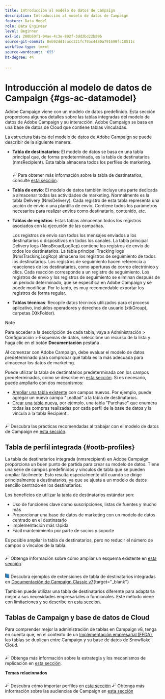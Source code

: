 ```yaml
---
title: Introducción al modelo de datos de Campaign
description: Introducción al modelo de datos de Campaign
feature: Data Model
role: Data Engineer
level: Beginner
exl-id: 200b60f1-04ae-4c3e-892f-3dd2bd22b896
source-git-commit: 8eb92dd1cacc321fc79ac4480a791690fc18511c
workflow-type: tm+mt
source-wordcount: '655'
ht-degree: 4%

---
```


# Introducción al modelo de datos de Campaign {#gs-ac-datamodel}

Adobe Campaign viene con un modelo de datos predefinido. Esta sección proporciona algunos detalles sobre las tablas integradas del modelo de datos de Adobe Campaign y su interacción. Adobe Campaign se basa en una base de datos de Cloud que contiene tablas vinculadas.

La estructura básica del modelo de datos de Adobe Campaign se puede describir de la siguiente manera:

* **Tabla de destinatarios**: El modelo de datos se basa en una tabla principal que, de forma predeterminada, es la tabla de destinatarios (nmsRecipient). Esta tabla almacena todos los perfiles de marketing.

   ![](../assets/do-not-localize/glass.png) Para obtener más información sobre la tabla de destinatarios, consulte [esta sección](#ootb-profiles).

* **Tabla de envío**: El modelo de datos también incluye una parte dedicada a almacenar todas las actividades de marketing. Normalmente es la tabla Delivery (NmsDelivery). Cada registro de esta tabla representa una acción de envío o una plantilla de envío. Contiene todos los parámetros necesarios para realizar envíos como destinatario, contenido, etc.

* **Tablas de registros**: Estas tablas almacenan todos los registros asociados con la ejecución de las campañas.

   Los registros de envío son todos los mensajes enviados a los destinatarios o dispositivos en todos los canales. La tabla principal Delivery logs (NmsBroadLogRcp) contiene los registros de envío de todos los destinatarios.
La tabla principal Tracking logs (NmsTrackingLogRcp) almacena los registros de seguimiento de todos los destinatarios. Los registros de seguimiento hacen referencia a reacciones de los destinatarios, como aperturas de correo electrónico y clics. Cada reacción corresponde a un registro de seguimiento.
Los registros de envío y los registros de seguimiento se eliminan después de un periodo determinado, que se especifica en Adobe Campaign y se puede modificar. Por lo tanto, es muy recomendable exportar los registros de forma regular.

* **Tablas técnicas**: Recopile datos técnicos utilizados para el proceso aplicativo, incluidos operadores y derechos de usuario (xtkGroup), carpetas (XtkFolder).

>[!NOTE]
>
>Para acceder a la descripción de cada tabla, vaya a Administración > Configuración > Esquemas de datos, seleccione un recurso de la lista y haga clic en el botón **Documentación** pestaña .

Al comenzar con Adobe Campaign, debe evaluar el modelo de datos predeterminado para comprobar qué tabla es la más adecuada para almacenar los datos de marketing.

Puede utilizar la tabla de destinatarios predeterminada con los campos predeterminados, como se describe en [esta sección](#ootb-profiles). Si es necesario, puede ampliarlo con dos mecanismos:

* [Ampliar una tabla existente](extend-schema.md) con campos nuevos. Por ejemplo, puede agregar un nuevo campo &quot;Lealtad&quot; a la tabla de destinatarios.
* [Crear una tabla nueva](create-schema.md), por ejemplo, una tabla &quot;Purchase&quot; que enumera todas las compras realizadas por cada perfil de la base de datos y la vincula a la tabla Recipient .

![](../assets/do-not-localize/glass.png) Descubra las prácticas recomendadas al trabajar con el modelo de datos de Campaign en [esta sección](datamodel-best-practices.md).

## Tabla de perfil integrada {#ootb-profiles}

La tabla de destinatarios integrada (nmsrecipient) en Adobe Campaign proporciona un buen punto de partida para crear su modelo de datos. Tiene una serie de campos predefinidos y vínculos de tabla que se pueden ampliar fácilmente. Esto resulta especialmente útil cuando se dirige principalmente a destinatarios, ya que se ajusta a un modelo de datos sencillo centrado en los destinatarios.

Los beneficios de utilizar la tabla de destinatarios estándar son:

* Uso de funciones clave como suscripciones, listas de fuentes y mucho más
* Proporcionar una base de datos de marketing con un modelo de datos centrado en el destinatario
* Implementación más rápida
* Fácil mantenimiento por parte de socios y soporte

Es posible ampliar la tabla de destinatarios, pero no reducir el número de campos o vínculos de la tabla.

![](../assets/do-not-localize/glass.png) Obtenga información sobre cómo ampliar un esquema existente en [esta sección](extend-schema.md).

![](../assets/do-not-localize/book.png) Descubra ejemplos de extensiones de tabla de destinatarios integradas en [Documentación de Campaign Classic v7](https://experienceleague.adobe.com/docs/campaign-classic/using/configuring-campaign-classic/editing-schemas/examples-of-schemas-edition.html?lang=en#extending-a-table){target=&quot;_blank&quot;}

También puede utilizar una tabla de destinatarios diferente para adaptarla mejor a sus necesidades empresariales o funcionales. Este método viene con limitaciones y se describe en [esta sección](custom-recipient.md).

## Tablas de Campaign y base de datos de Cloud

Para comprender mejor la administración de tablas en Campaign v8, tenga en cuenta que, en el contexto de un [Implementación empresarial (FFDA)](../architecture/enterprise-deployment.md), las tablas se duplican entre Campaign y su base de datos de Snowflake Cloud.

![](../assets/do-not-localize/glass.png) Obtenga más información sobre la estrategia y los mecanismos de replicación en [esta sección](../architecture/replication.md).

**Temas relacionados**

![](../assets/do-not-localize/glass.png) Descubra cómo importar perfiles en [esta sección](../start/import.md)
![](../assets/do-not-localize/glass.png) Obtenga más información sobre las audiencias de Campaign en [esta sección](../start/audiences.md)
